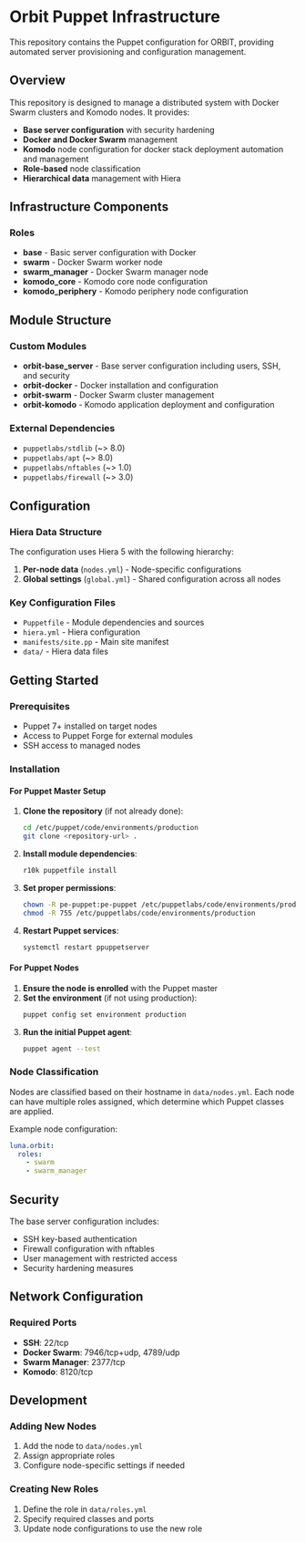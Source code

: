 # Orbit Puppet Infrastructure

This repository contains the Puppet configuration for ORBIT, providing automated server provisioning and configuration management.

## Overview

This repository is designed to manage a distributed system with Docker Swarm clusters and Komodo nodes. It provides:

- **Base server configuration** with security hardening
- **Docker and Docker Swarm** management
- **Komodo** node configuration for docker stack deployment automation and management
- **Role-based** node classification
- **Hierarchical data** management with Hiera

## Infrastructure Components

### Roles

- **base** - Basic server configuration with Docker
- **swarm** - Docker Swarm worker node
- **swarm_manager** - Docker Swarm manager node
- **komodo_core** - Komodo core node configuration
- **komodo_periphery** - Komodo periphery node configuration

## Module Structure

### Custom Modules

- **orbit-base_server** - Base server configuration including users, SSH, and security
- **orbit-docker** - Docker installation and configuration
- **orbit-swarm** - Docker Swarm cluster management
- **orbit-komodo** - Komodo application deployment and configuration

### External Dependencies

- `puppetlabs/stdlib` (~> 8.0)
- `puppetlabs/apt` (~> 8.0)
- `puppetlabs/nftables` (~> 1.0)
- `puppetlabs/firewall` (~> 3.0)

## Configuration

### Hiera Data Structure

The configuration uses Hiera 5 with the following hierarchy:

1. **Per-node data** (`nodes.yml`) - Node-specific configurations
2. **Global settings** (`global.yml`) - Shared configuration across all nodes

### Key Configuration Files

- `Puppetfile` - Module dependencies and sources
- `hiera.yml` - Hiera configuration
- `manifests/site.pp` - Main site manifest
- `data/` - Hiera data files

## Getting Started

### Prerequisites

- Puppet 7+ installed on target nodes
- Access to Puppet Forge for external modules
- SSH access to managed nodes

### Installation

#### For Puppet Master Setup

1. **Clone the repository** (if not already done):
   ```bash
   cd /etc/puppet/code/environments/production
   git clone <repository-url> .
   ```

2. **Install module dependencies**:
   ```bash
   r10k puppetfile install
   ```

3. **Set proper permissions**:
   ```bash
   chown -R pe-puppet:pe-puppet /etc/puppetlabs/code/environments/production
   chmod -R 755 /etc/puppetlabs/code/environments/production
   ```

4. **Restart Puppet services**:
   ```bash
   systemctl restart ppuppetserver
   ```

#### For Puppet Nodes

1. **Ensure the node is enrolled** with the Puppet master
2. **Set the environment** (if not using production):
   ```bash
   puppet config set environment production
   ```
3. **Run the initial Puppet agent**:
   ```bash
   puppet agent --test
   ```

### Node Classification

Nodes are classified based on their hostname in `data/nodes.yml`. Each node can have multiple roles assigned, which determine which Puppet classes are applied.

Example node configuration:
```yaml
luna.orbit:
  roles:
    - swarm
    - swarm_manager
```

## Security

The base server configuration includes:

- SSH key-based authentication
- Firewall configuration with nftables
- User management with restricted access
- Security hardening measures

## Network Configuration

### Required Ports

- **SSH**: 22/tcp
- **Docker Swarm**: 7946/tcp+udp, 4789/udp
- **Swarm Manager**: 2377/tcp
- **Komodo**: 8120/tcp

## Development

### Adding New Nodes

1. Add the node to `data/nodes.yml`
2. Assign appropriate roles
3. Configure node-specific settings if needed

### Creating New Roles

1. Define the role in `data/roles.yml`
2. Specify required classes and ports
3. Update node configurations to use the new role
